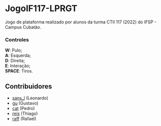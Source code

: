# JogoIF117-LPRGT
Jogo de plataforma realizado por alunos da turma CTII 117 (2022) do IFSP - Campus Cubatão.

### Controles

<b>W</b>: Pulo; <br>
<b>A</b>: Esquerda; <br>
<b>D</b>: Direita; <br>
<b>E</b>: Interação; <br>
<b>SPACE</b>: Tiros. <br>


## Contribuidores

- [sans_l](https://github.com/oproprioleonardo) (Leonardo)
- [gu](https://github.com/gustavofg1pontes) (Gustavo)
- [cat](https://github.com/Cat-07) (Pedro)
- [reis](https://github.com/Reiss23) (Thiago)
- [raff](https://github.com/frae15/) (Rafael)
